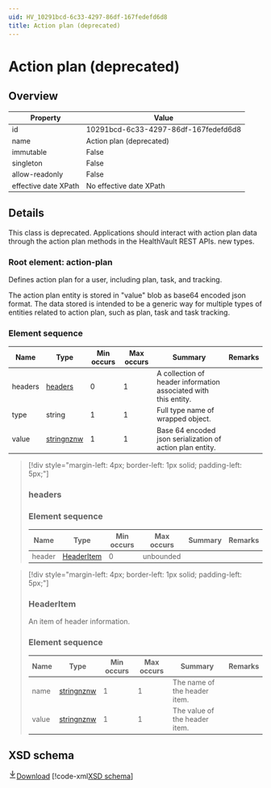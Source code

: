 ```yaml
---
uid: HV_10291bcd-6c33-4297-86df-167fedefd6d8
title: Action plan (deprecated)
---
```


# Action plan (deprecated)

## Overview

Property|Value
---|---
id|10291bcd-6c33-4297-86df-167fedefd6d8
name|Action plan (deprecated)
immutable|False
singleton|False
allow-readonly|False
effective date XPath|No effective date XPath

## Details
This class is deprecated. Applications should interact with action plan data through the action plan methods in the HealthVault REST APIs. new types.

<a name='action-plan'></a>

### Root element: action-plan

Defines action plan for a user, including plan, task, and tracking.

The action plan entity is stored in "value" blob as base64 encoded json format. The data stored is intended to be a generic way for multiple types of entities related to action plan, such as plan, task and task tracking.

### Element sequence

Name|Type|Min occurs|Max occurs|Summary|Remarks
---|---|---|---|---|---
headers|[headers](#headers)|0|1|A collection of header information associated with this entity.|
type|string|1|1|Full type name of wrapped object.|
value|[stringnznw](xref:HV_3e730686-781f-4616-aa0d-817bba8eb141#stringnznw)|1|1|Base 64 encoded json serialization of action plan entity.|

>[!div style="margin-left: 4px; border-left: 1px solid; padding-left: 5px;"]
>
> <a name='headers'></a>
>
> ### headers
>
> ### Element sequence
>
> Name|Type|Min occurs|Max occurs|Summary|Remarks
> ---|---|---|---|---|---
> header|[HeaderItem](#HeaderItem)|0|unbounded||
>
>

>[!div style="margin-left: 4px; border-left: 1px solid; padding-left: 5px;"]
>
> <a name='HeaderItem'></a>
>
> ### HeaderItem
>
> An item of header information.
>
> ### Element sequence
>
> Name|Type|Min occurs|Max occurs|Summary|Remarks
> ---|---|---|---|---|---
> name|[stringnznw](xref:HV_3e730686-781f-4616-aa0d-817bba8eb141#stringnznw)|1|1|The name of the header item.|
> value|[stringnznw](xref:HV_3e730686-781f-4616-aa0d-817bba8eb141#stringnznw)|1|1|The value of the header item.|
>
>

## XSD schema
[![Download](/healthvault/images/download.png)Download](xsd/action-plan.xsd)
[!code-xml[XSD schema](xsd/action-plan.xsd)]
